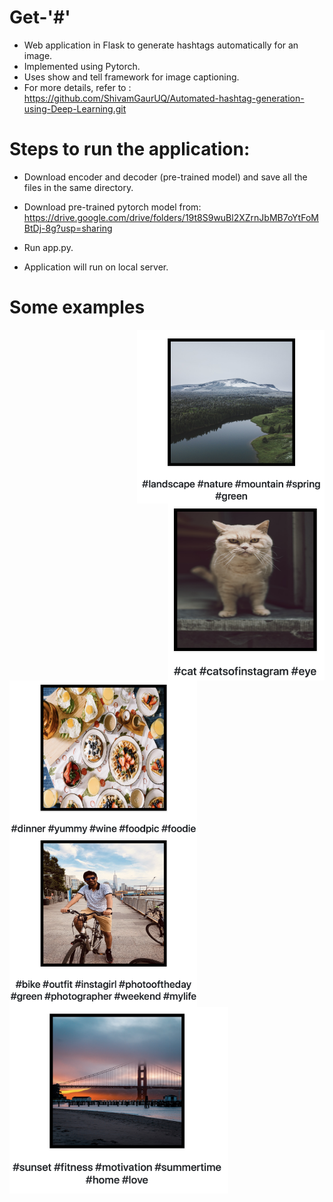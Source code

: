 # Get-'#'

- Web application in Flask to generate hashtags automatically for an image.
- Implemented using Pytorch.
- Uses show and tell framework for image captioning.
- For more details, refer to : https://github.com/ShivamGaurUQ/Automated-hashtag-generation-using-Deep-Learning.git

# Steps to run the application:
- Download encoder and decoder (pre-trained model) and save all the files in the same directory.
- Download pre-trained pytorch model from: https://drive.google.com/drive/folders/19t8S9wuBl2XZrnJbMB7oYtFoMBtDj-8g?usp=sharing

- Run app.py.
- Application will run on local server.

# Some examples

<img src="images/img6.png" width="300" align="right"> 
<img src="images/img2.png" width="250" align="right"> 
<img src="images/img3.png" width="300" align="left"> 
<img src="images/img4.png" width="300" align="left"> 
<img src="images/img5.png" width="350" align="left"> 




